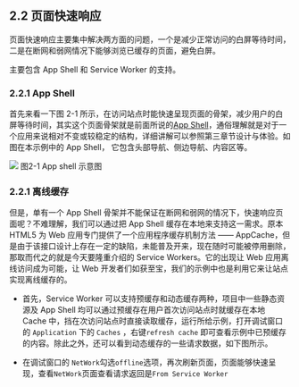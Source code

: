 ## 2.2 页面快速响应

页面快速响应主要集中解决两方面的问题，一个是减少正常访问的白屏等待时间，二是在断网和弱网情况下能够浏览已缓存的页面，避免白屏。

主要包含 App Shell 和 Service Worker 的支持。
 
### 2.2.1 App Shell

首先来看一下图 2-1 所示，在访问站点时能快速呈现页面的骨架，减少用户的白屏等待时间，其实这个页面骨架就是前面所说的[App Shell]()，通俗理解就是对于一个应用来说相对不变或较稳定的结构，详细讲解可以参照第三章节设计与体验。如图在本示例中的 App Shell， 它包含头部导航、侧边导航、内容区等。

![](https://gss0.bdstatic.com/9rkZbzqaKgQUohGko9WTAnF6hhy/assets/pwa/projects/1515680651561/appshell.png)
图2-1 App shell 示意图

### 2.2.1 离线缓存

但是，单有一个 App Shell 骨架并不能保证在断网和弱网的情况下，快速响应页面呢？不难理解，我们可以通过把 App Shell 缓存在本地来支持这一需求。原本 HTML5 为 Web 应用专门提供了一个应用程序缓存机制方法 —— AppCache，但是由于该接口设计上存在一定的缺陷，未能普及开来，现在随时可能被停用删除，那取而代之的就是今天要隆重介绍的 Service Workers。它的出现让 Web 应用离线访问成为可能，让 Web 开发者们如获至宝，我们的示例中也是利用它来让站点实现离线缓存的。

- 首先，Service Worker 可以支持预缓存和动态缓存两种，项目中一些静态资源及 App Shell 均可以通过预缓存在用户首次访问站点时就缓存在本地 Cache 中，挡在次访问站点时直接读取缓存，运行所给示例，打开调试窗口的 `Application` 下的 `Caches` ，右键`refresh cache` 即可查看示例中已预缓存的内容。除此之外，还可以看到动态缓存的一些请求数据，如下图所示。

- 在调试窗口的 `NetWork`勾选`offline`选项，再次刷新页面，页面能够快速呈现，查看`NetWork`页面查看请求返回是`From Service Worker`




